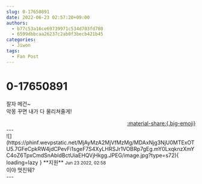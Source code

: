 ```yaml
---
slug: 0-17650891
date: 2022-06-23 02:57:20+09:00
authors:
  - b77c53a16ce69739971c534d703fd780
  - 6599dbbcaa26237c2ab0f3becb421b45
categories:
  - Jiwon
tags:
  - Fan Post
---
```


# 0-17650891

<div class="post-container" markdown="1">
<div class="content-container md-sidebar__scrollwrap" markdown="1">

잘자 메건~<br>악몽 꾸면 내가 다 물리쳐줄게!<br>

</div>
</div>

<div style="text-align: right;" markdown="1">
<a href="https://weverse.io/fromis9/fanpost/0-17650891" style="text-align: right;">:material-share:{.big-emoji}</a>
</div>
---

<div class="comments-container md-sidebar__scrollwrap" markdown="1">
<div class="comment" markdown="1">
<div class='id-container' markdown="1">
![](https://phinf.wevpstatic.net/MjAyMzA2MjVfMzMg/MDAxNjg3NjU0MTExOTU5.7GFeCpkRW4jdCPevFi1sgeF7S4XyLHRSJr1VOBRp7gEg.mY0LxqknzXmYC4oZ6TpxCmdSnAbldBctUiaEHQVjHkgg.JPEG/image.jpg?type=s72){ loading=lazy }
**<span class="artist">지원</span>** <small>Jun 23 2022, 02:58</small><br>
</div>
<div class='comment-body' markdown="1">
이야 멋진뒈? 
</div>
</div>
</div>
---
